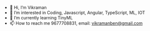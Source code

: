 - 👋 Hi, I’m Vikraman
- 👀 I’m interested in Coding, Javascript, Angular, TypeScript, ML, IOT
- 🌱 I’m currently learning TinyML
- 📫 How to reach me 9677708831, email: vikramanben@gmail.com

